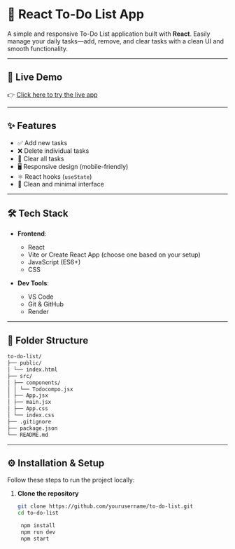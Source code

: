 # 📝 React To-Do List App

A simple and responsive To-Do List application built with **React**. Easily manage your daily tasks—add, remove, and clear tasks with a clean UI and smooth functionality.

---

## 🚀 Live Demo

👉 [Click here to try the live app](https://to-do-list-hv66.onrender.com/)  

---

## ✨ Features

- ✅ Add new tasks
- ❌ Delete individual tasks
- 🧹 Clear all tasks
- 🖥️ Responsive design (mobile-friendly)
- ⚛️ React hooks (`useState`)
- 🧠 Clean and minimal interface

---

## 🛠️ Tech Stack

- **Frontend**:

  - React
  - Vite or Create React App (choose one based on your setup)
  - JavaScript (ES6+)
  - CSS

- **Dev Tools**:
  - VS Code
  - Git & GitHub
  - Render

---

## 📂 Folder Structure
```bash
to-do-list/
├── public/
│ └── index.html
├── src/
│ ├── components/
│ │ └── Todocompo.jsx
│ ├── App.jsx
│ ├── main.jsx
│ ├── App.css
│ └── index.css
├── .gitignore
├── package.json
└── README.md
```
---

## ⚙️ Installation & Setup

Follow these steps to run the project locally:

1. **Clone the repository**

   ```bash
   git clone https://github.com/yourusername/to-do-list.git
   cd to-do-list

    npm install
    npm run dev
    npm start
   ```

